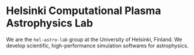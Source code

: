# Helsinki Computational Plasma Astrophysics Lab

We are the `hel-astro-lab` group at the University of Helsinki, Finland. We develop scientific, high-performance simulation softwares for astrophysics.


















